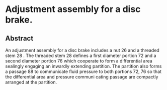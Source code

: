 # Adjustment assembly for a disc brake.

## Abstract
An adjustment assembly for a disc brake includes a nut 26 and a threaded stem 28 . The threaded stem 28 defines a first diameter portion 72 and a second diameter portion 76 which cooperate to form a differential area sealingly engaging an inwardly extending partition. The partition also forms a passage 88 to communicate fluid pressure to both portions 72, 76 so that the differential area and pressure communi cating passage are compactly arranged at the partition.